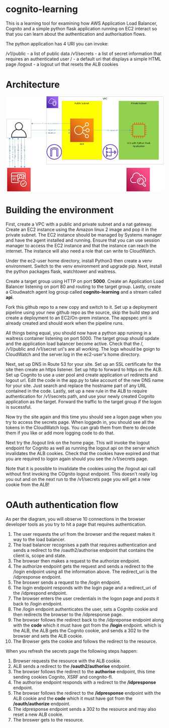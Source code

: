 # cognito-learning
This is a learning tool for examining how AWS Application Load Balancer, Cognito and a simple python flask application running on EC2 interact so that you can learn about the authentication and authorisation flows.

The python application has 4 URI you can invoke:

/v1/public - a list of public data
/v1/secrets - a list of secret information that requires an authenticated user
/ - a default uri that displays a simple HTML page
/logout - a logout url that resets the ALB cookies

# Architecture

![Architecture Diagram](cognito-learning.jpg "Architecture diagram")

# Building the environment

First, create a VPC with a public and private subnet and a nat gateway.  Create an EC2 instance using the Amazon linux 2 image and pop it in the private subnet.  The EC2 instance should be managed by Systems manager and have the agent installed and running.  Ensure that you can use session manager to access the EC2 instance and that the instance can reach the internet.  The instance will also need a role that can write to CloudWatch.

Under the ec2-user home directory, install Python3 then create a venv environment.  Switch to the venv environment and upgrade pip.  Next, install the python packages flask, watchtower and waitress.

Create a target group using HTTP on port **5000**.  Create an Application Load Balancer listening on port 80 and routing to the target group.  Lastly, create a Cloudwatch agent log group called **cognito-learning** and a stream called **api**.

Fork this github repo to a new copy and switch to it.  Set up a deployment pipeline using your new github repo as the source, skip the build step and create a deployment to an EC2/On-prem instance.  The appspec.yml is already created and should work when the pipeline runs.

All things being equal, you should now have a python app runinng in a waitress container listening on port 5000.  The target group should update and the application load balancer become active.  Check that the /, /v1/public and /v1/secret uri's are all working.  The logs whould be goign to CloudWatch and the server.log in the ec2-user's home directory.

Next, set up DNS in Route 53 for your site.  Set up an SSL certificate for the site then create an https listener.  Set up http to forward to https on the ALB.  Set up Cognito to use a user pool and create application url redirects and logout url.  Edit the code in the app.py to take account of the new DNS name for your site.  Just search and replace the hostname part of any URL contained in the code.  Lastly, set up a new rule in the ALB to require authentication for /v1/secrets path, and use your newly created Cognito application as the target.  Forward the traffic to the target group if the logon is sucessful.

Now try the site again and this time you should see a logon page when you try to access the secrets page.  When loggedn in, you should see all the tokens in the CloudWatch logs.  You can grab them from there to decode them if you like or add more logging code to do that.

Next try the /logout link on the home page.  This will invoke the logout endpoint for Cognito as well as running the logout api on the server which invalidates the ALB cookies.  Check that the cookies have expired and that you are required to logon again should you see the /v1/secrets page.

Note that it is possible to invalidate the cookies using the /logout api call without first invoking the COgnito logout endpoint.  This doesn't really log you out and on the next run to the /v1/secrets page you will get a new cookie from the ALB!

# OAuth authentication flow

As per the diagram, you will observe 10 connections in the browser developer tools as you try to hit a page that requires authentication.

1. The user requests the url from the browser and the request makes it way to the load balancer.
2. The load balancer recognises a path that requires authentication and sends a redirect to the /oauth2/authorise endpoint that contains the client is, scope and state.
3. The browser then makes a request to the authorize endpoint.
4. The authorize endpoint gets the request and sends a redirect to the /login endpoint using all the information above.  The redirect_uri is the /idpresponse endpoint.
5. The broswer sends a request to the /login endpoint.
6. The login endpoint responds with the login page and a redirect_uri of the /idprespond endpoint.
7. The browser enters the user credentials in the logon page and posts it back to /login endpoint.
8. The /login endpoint authenticates the user, sets a Cognito cookie and then redirects the browser to the /idpresponse page.
9. The browser follows the redirect back to the /idpreponse endpoint along with the **code** which it must have got from the **/login** endpoint. which is the ALB, the ALB gets the Cognito cookie, and sends a 302 to the browser and sets the ALB cookie.
10. The Browser gets the cookie and follows the redirect to the resource.

When you refresh the secrets page the following steps happen:

1. Browser requests the resource with the ALB cookie.
2. ALB sends a redirect to the **/oauth2/authorise** endpoint.
3. The browser follows the redirect to the **authorise** endpoint, this time sending cookies Cognito, XSRF and congnito-fl.
4. The authorise endpoint responds with a redirect to the **/idpresponse** endpoint.
5. The browser follows the redirect to the **/idpresponse** endpoint with the ALB cookie and the **code** which it must have got from the **/oauth/authorize** endpoint.
6. The idpresponse endpoint sends a 302 to the resource and may also reset a new ALB cookie.
7. The broswer gets to the resource.